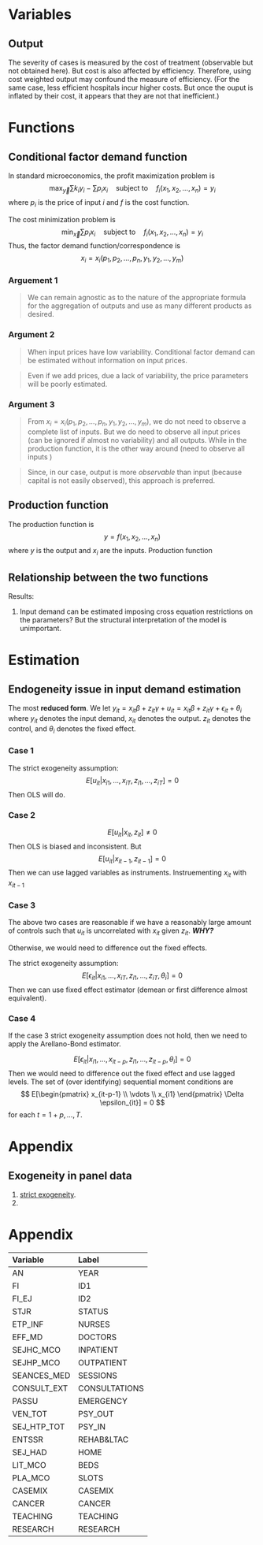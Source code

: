 # Variables

## Output
The severity of cases is measured by the cost of treatment (observable but not obtained here). But cost is also affected by efficiency. Therefore, using cost weighted output may confound the measure of efficiency. (For the same case, less efficient hospitals incur higher costs. But once the ouput is inflated by their cost, it appears that they are not that inefficient.)

# Functions 

## Conditional factor demand function
In standard microeconomics, the profit maximization problem is
$$
\max_{\vec{y}} \sum k_i y_i - \sum p_i x_i \quad \text{subject to} \quad f_i(x_1, x_2, \ldots, x_n) = y_i
$$
where $p_i$ is the price of input $i$ and $f$ is the cost function.

The cost minimization problem is 
$$ 
\min_{\vec{x}} \sum p_i x_i \quad \text{subject to} \quad f_i(x_1, x_2, \ldots, x_n) = y_i
$$
Thus, the factor demand function/correspondence is 
$$
x_i = x_i(p_1, p_2, \ldots, p_n, y_1, y_2, \ldots, y_m)
$$
### Arguement 1

> We can remain agnostic as to the nature of the appropriate formula for the aggregation of outputs and use as many different products as desired.

### Argument 2

> When input prices have low variability. Conditional factor demand can be estimated without information on input prices. 

> Even if we add prices, due a lack of variability, the price parameters will be poorly estimated.

### Argument 3

> From $x_i = x_i(p_1, p_2, \ldots, p_n, y_1, y_2, \ldots, y_m)$, we do not need to observe a complete list of inputs. But we do need to observe all input prices (can be ignored if almost no variability) and all outputs. While in the production function, it is the other way around (need to observe all inputs )

> Since, in our case, output is more *observable* than input (because capital is not easily observed), this approach is preferred.

## Production function

The production function is 
$$
y = f(x_1, x_2, \ldots, x_n)
$$
where $y$ is the output and $x_i$ are the inputs.
Production function

## Relationship between the two functions

Results: 
1. Input demand can be estimated imposing cross equation restrictions on the parameters? But the structural interpretation of the model is unimportant.


# Estimation

## Endogeneity issue in input demand estimation

The most **reduced form**. 
We let $y_{it} = x_{it} \beta + z_{it} \gamma + u_{it}=x_{it} \beta + z_{it} \gamma +\epsilon_{it} + \theta_i$ where $y_{it}$ denotes the input demand, $x_{it}$ denotes the output. $z_{it}$ denotes the control, and $\theta_i$ denotes the fixed effect.  

### Case 1

The strict exogeneity assumption:
$$ 
E[u_{it}|x_{i1},\ldots, x_{iT},z_{i1},\dots,z_{iT}]=0
$$
Then OLS will do.

### Case 2

$$
E[u_{it}|x_{it},z_{it}]\neq 0
$$
Then OLS is biased and inconsistent.
But 
$$
E[u_{it}|x_{i{t-1}},z_{i{t-1}}]=0
$$
Then we can use lagged variables as instruments.
Instruementing $x_{it}$ with $x_{i{t-1}}$


### Case 3

The above two cases are reasonable if we have a reasonably large amount of controls such that $u_{it}$ is uncorrelated with $x_{it}$ given $z_{it}$. ***WHY?***

Otherwise, we would need to difference out the fixed effects.

The strict exogeneity assumption:
$$
E[\epsilon_{it}|x_{i1},\ldots, x_{iT},z_{i1},\dots,z_{iT},\theta_i]=0
$$
Then we can use fixed effect estimator (demean or first difference almost equivalent).

### Case 4

If the case 3 strict exogeneity assumption does not hold, then we need to apply the Arellano-Bond estimator.

$$ 
E[\epsilon_{it}|x_{i1},\ldots, x_{it-p},z_{i1},\dots,z_{it-p},\theta_i]=0
$$
Then we would need to difference out the fixed effect and use lagged levels. The set of (over identifying) sequential moment conditions are
$$
E[\begin{pmatrix} x_{it-p-1} \\ \vdots \\ x_{i1} \end{pmatrix} \Delta \epsilon_{it}] = 0
$$
for each $t=1+p,\ldots,T$. 


# Appendix

## Exogeneity in panel data
1. [strict exogeneity](https://dlm-econometrics.blogspot.com/2019/06/there-is-exogeneity-and-then-there-is.html).
2. 



# Appendix

| Variable    | Label         |
| :---------- | :------------ |
| AN          | YEAR          |
| FI          | ID1           |
| FI_EJ       | ID2           |
| STJR        | STATUS        |
| ETP_INF     | NURSES        |
| EFF_MD      | DOCTORS       |
| SEJHC_MCO   | INPATIENT     |
| SEJHP_MCO   | OUTPATIENT    |
| SEANCES_MED | SESSIONS      |
| CONSULT_EXT | CONSULTATIONS |
| PASSU       | EMERGENCY     |
| VEN_TOT     | PSY_OUT       |
| SEJ_HTP_TOT | PSY_IN        |
| ENTSSR      | REHAB&LTAC    |
| SEJ_HAD     | HOME          |
| LIT_MCO     | BEDS          |
| PLA_MCO     | SLOTS         |
| CASEMIX     | CASEMIX       |
| CANCER      | CANCER        |
| TEACHING    | TEACHING      |
| RESEARCH    | RESEARCH      |
